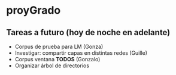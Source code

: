 # proyGrado
## Tareas a futuro (hoy de noche en adelante)

+ Corpus de prueba para LM (Gonza)
+ Investigar: compartir capas en distintas redes (Guille)
+ Corpus ventana **TODOS** (Gonzalo)
+ Organizar árbol de directorios
